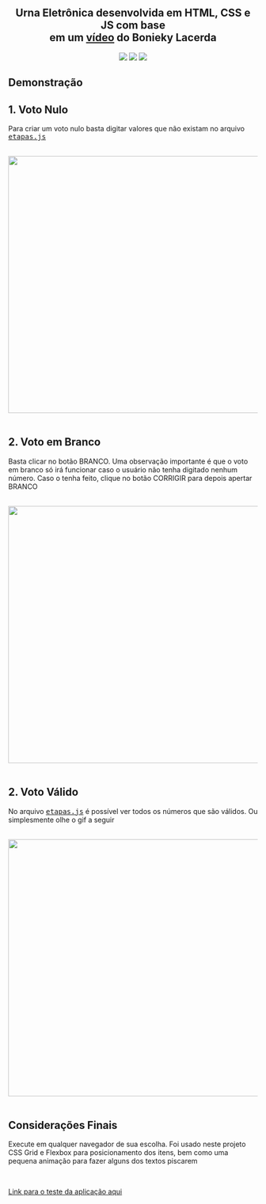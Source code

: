 **<h2 align="center">Urna Eletrônica desenvolvida em HTML, CSS e JS com base<br> em um [vídeo](https://www.youtube.com/watch?v=hF_VMWnsY00&t=6992s) do Bonieky Lacerda</h2>**


<p align="center">
    <img src="https://img.shields.io/badge/HTML-HTML5-orange">
    <img src="https://img.shields.io/badge/CSS-CSS3-blue">
    <img src="https://img.shields.io/badge/JS-Javascript-%23f7e018">
</p> 

## **Demonstração**
 
 ## 1. Voto Nulo

Para criar um voto nulo basta digitar valores que não existam no arquivo <kbd>[etapas.js](./src/js/etapas.js)</kbd>

<br>

<div align="center">
    <img src="https://user-images.githubusercontent.com/29709111/103557926-a972d900-4e92-11eb-89c7-0175eeff27ba.gif" width="520px" align="center">
</div>

<br>

 ## 2. Voto em Branco

 <p>Basta clicar no botão BRANCO. Uma observação importante é que o voto em branco só irá funcionar caso o usuário não tenha digitado nenhum número. Caso o tenha feito, clique no botão
 CORRIGIR para depois apertar BRANCO</p>
<br>
<div align="center">
    <img src="https://user-images.githubusercontent.com/29709111/103557937-abd53300-4e92-11eb-9e49-546192057ad1.gif" width="520px">
</div>

<br>

 ## 2. Voto Válido

No arquivo <kbd>[etapas.js](./src/js/etapas.js)</kbd> é possível ver todos os números que são válidos. Ou simplesmente olhe o gif a seguir

<br>

<div align="center">
    <img src="https://user-images.githubusercontent.com/29709111/103557929-aaa40600-4e92-11eb-97f9-467bb0e7877d.gif" width="520px">
</div>

<br>

## **Considerações Finais**

<p>Execute em qualquer navegador de sua escolha. Foi usado neste projeto CSS Grid e Flexbox para posicionamento dos itens, bem como uma pequena animação para fazer alguns dos textos piscarem</p>

<br>

[Link para o teste da aplicação aqui](https://urnaeletronica.netlify.app/)




